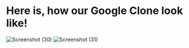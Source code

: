 # Here is, how our Google Clone look like!
![Screenshot (30)](https://github.com/Sahdev-rajput/Google-Clone-using-Tailwind-CSS/assets/108891970/170a5fbb-6ed4-48b8-aabb-cb31cb0b4154)
![Screenshot (31)](https://github.com/Sahdev-rajput/Google-Clone-using-Tailwind-CSS/assets/108891970/bfc84284-e9b5-48ad-944e-6c38f4283f53)
